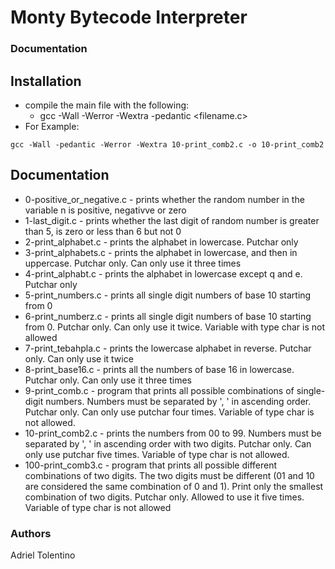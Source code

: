 # Monty Bytecode Interpreter

### Documentation

## Installation
- compile the main file with the following:
  - gcc -Wall -Werror -Wextra -pedantic <filename.c>
- For Example:
```
gcc -Wall -pedantic -Werror -Wextra 10-print_comb2.c -o 10-print_comb2
```

## Documentation
- 0-positive_or_negative.c - prints whether the random number in the variable n is positive, negativve or zero
- 1-last_digit.c - prints whether the last digit of random number is greater than 5, is zero or less than 6 but not 0
- 2-print_alphabet.c - prints the alphabet in lowercase. Putchar only
- 3-print_alphabets.c - prints the alphabet in lowercase, and then in uppercase. Putchar only. Can only use it three times
- 4-print_alphabt.c - prints the alphabet in lowercase except q and e. Putchar only
- 5-print_numbers.c - prints all single digit numbers of base 10 starting from 0
- 6-print_numberz.c - prints all single digit numbers of base 10 starting from 0. Putchar only. Can only use it twice. Variable with type char is not allowed
- 7-print_tebahpla.c - prints the lowercase alphabet in reverse. Putchar only. Can only use it twice
- 8-print_base16.c - prints all the numbers of base 16 in lowercase. Putchar only. Can only use it three times
- 9-print_comb.c - program that prints all possible combinations of single-digit numbers. Numbers must be separated by ', ' in ascending order. Putchar only. Can only use putchar four times. Variable of type char is not allowed.
- 10-print_comb2.c - prints the numbers from 00 to 99. Numbers must be separated by ', ' in ascending order with two digits. Putchar only. Can only use putchar five times. Variable of type char is not allowed.
- 100-print_comb3.c - program that prints all possible different combinations of two digits. The two digits must be different (01 and 10 are considered the same combination of 0 and 1). Print only the smallest combination of two digits. Putchar only. Allowed to use it five times. Variable of type char is not allowed

### Authors
Adriel Tolentino
